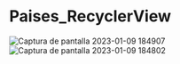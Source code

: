 # Paises_RecyclerView

![Captura de pantalla 2023-01-09 184907](https://user-images.githubusercontent.com/107895582/211430826-ca0374fc-d6a5-48ef-b85c-a4de99bc587c.png)
![Captura de pantalla 2023-01-09 184802](https://user-images.githubusercontent.com/107895582/211430838-3c0c7db5-e087-4cc2-a79b-ca5176551115.png)
